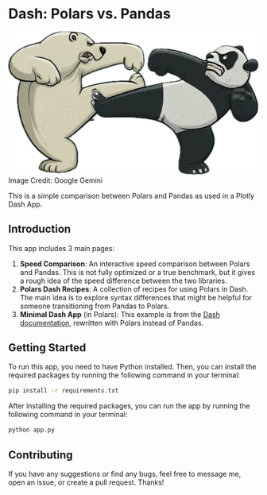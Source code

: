 # Dash: Polars vs. Pandas
![Polars vs. Pandas](assets/polars_vs_pandas.png)
Image Credit: Google Gemini


This is a simple comparison between Polars and Pandas as used in a Plotly Dash App. 

## Introduction
This app includes 3 main pages:
1. **Speed Comparison**: An interactive speed comparison between Polars and Pandas. This is not fully optimized or a true benchmark, but it gives a rough idea of the speed difference between the two libraries.
2. **Polars Dash Recipes**: A collection of recipes for using Polars in Dash. The main idea is to explore syntax differences that might be helpful for someone transitioning from Pandas to Polars.
3. **Minimal Dash App** (in Polars): This example is from the [Dash documentation](https://dash.plotly.com/basic-callbacks), rewritten with Polars instead of Pandas.

## Getting Started
To run this app, you need to have Python installed. Then, you can install the required packages by running the following command in your terminal:
```bash
pip install -r requirements.txt
```

After installing the required packages, you can run the app by running the following command in your terminal:
```bash
python app.py
```

## Contributing
If you have any suggestions or find any bugs, feel free to message me, open an issue, or create a pull request. Thanks! 